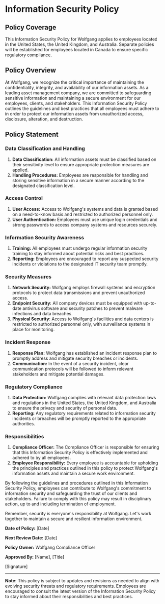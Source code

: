 # Information Security Policy

## Policy Coverage
This Information Security Policy for Wolfgang applies to employees located in the United States, the United Kingdom, and Australia. Separate policies will be established for employees located in Canada to ensure specific regulatory compliance.

## Policy Overview
At Wolfgang, we recognize the critical importance of maintaining the confidentiality, integrity, and availability of our information assets. As a leading asset management company, we are committed to safeguarding sensitive information and maintaining a secure environment for our employees, clients, and stakeholders. This Information Security Policy outlines the guidelines and best practices that all employees must adhere to in order to protect our information assets from unauthorized access, disclosure, alteration, and destruction.

## Policy Statement

### Data Classification and Handling
1. **Data Classification:** All information assets must be classified based on their sensitivity level to ensure appropriate protection measures are applied.
2. **Handling Procedures:** Employees are responsible for handling and storing sensitive information in a secure manner according to the designated classification level.

### Access Control
1. **User Access:** Access to Wolfgang's systems and data is granted based on a need-to-know basis and restricted to authorized personnel only.
2. **User Authentication:** Employees must use unique login credentials and strong passwords to access company systems and resources securely.

### Information Security Awareness
1. **Training:** All employees must undergo regular information security training to stay informed about potential risks and best practices.
2. **Reporting:** Employees are encouraged to report any suspected security incidents or violations to the designated IT security team promptly.

### Security Measures
1. **Network Security:** Wolfgang employs firewall systems and encryption protocols to protect data transmissions and prevent unauthorized access.
2. **Endpoint Security:** All company devices must be equipped with up-to-date antivirus software and security patches to prevent malware infections and data breaches.
3. **Physical Security:** Access to Wolfgang's facilities and data centers is restricted to authorized personnel only, with surveillance systems in place for monitoring.

### Incident Response
1. **Response Plan:** Wolfgang has established an incident response plan to promptly address and mitigate security breaches or incidents.
2. **Communication:** In the event of a security incident, clear communication protocols will be followed to inform relevant stakeholders and mitigate potential damages.

### Regulatory Compliance
1. **Data Protection:** Wolfgang complies with relevant data protection laws and regulations in the United States, the United Kingdom, and Australia to ensure the privacy and security of personal data.
2. **Reporting:** Any regulatory requirements related to information security incidents or breaches will be promptly reported to the appropriate authorities.

### Responsibilities
1. **Compliance Officer:** The Compliance Officer is responsible for ensuring that this Information Security Policy is effectively implemented and adhered to by all employees.
2. **Employee Responsibility:** Every employee is accountable for upholding the principles and practices outlined in this policy to protect Wolfgang's information assets and maintain a secure work environment.

By following the guidelines and procedures outlined in this Information Security Policy, employees can contribute to Wolfgang's commitment to information security and safeguarding the trust of our clients and stakeholders. Failure to comply with this policy may result in disciplinary action, up to and including termination of employment.

Remember, security is everyone's responsibility at Wolfgang. Let's work together to maintain a secure and resilient information environment.

**Date of Policy:** [Date]

**Next Review Date:** [Date]

**Policy Owner:** Wolfgang Compliance Officer

**Approved By:** [Name], [Title]

[Signature]

---

**Note:** This policy is subject to updates and revisions as needed to align with evolving security threats and regulatory requirements. Employees are encouraged to consult the latest version of the Information Security Policy to stay informed about their responsibilities and best practices.